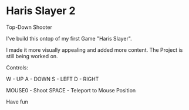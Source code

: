 # Haris Slayer 2
Top-Down Shooter

I've build this ontop of my first Game "Haris Slayer".

I made it more visually appealing and added more content.
The Project is still being worked on.

Controls:

W - UP
A - DOWN
S - LEFT
D - RIGHT

MOUSE0 - Shoot
SPACE - Teleport to Mouse Position

Have fun
